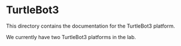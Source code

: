 # TurtleBot3

This directory contains the documentation for the TurtleBot3 platform.

We currently have two TurtleBot3 platforms in the lab. 
